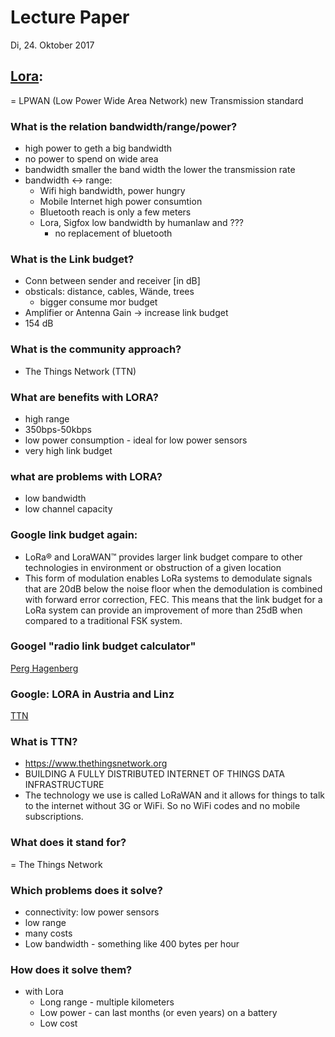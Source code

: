 # Lecture Paper
Di, 24. Oktober 2017

## [Lora](https://www.youtube.com/watch?v=hMOwbNUpDQA):
= LPWAN (Low Power Wide Area Network)
new Transmission standard
### What is the relation bandwidth/range/power?
- high power to geth a big bandwidth
- no power to spend on wide area
- bandwidth smaller the band width the lower the transmission rate
- bandwidth <-> range:
  - Wifi high bandwidth, power hungry
  - Mobile Internet high power consumtion
  - Bluetooth reach is only a few meters
  - Lora, Sigfox low bandwidth by humanlaw and ???
    - no replacement of bluetooth

### What is the Link budget?
- Conn between sender and receiver [in dB]
- obsticals: distance, cables, Wände, trees
  - bigger consume mor budget
- Amplifier or Antenna Gain -> increase link budget
- 154 dB

### What is the community approach?
- The Things Network (TTN)

### What are benefits with LORA?
- high range
- 350bps-50kbps
- low power consumption - ideal for low power sensors
- very high link budget

### what are problems with LORA?
- low bandwidth
- low channel capacity

### Google link budget again:
- LoRa® and LoraWAN™ provides larger link budget compare to other technologies in environment or obstruction of a given location
- This form of modulation enables LoRa systems to demodulate signals that are 20dB below the noise floor when the demodulation is combined with forward error correction, FEC. This means that the link budget for a LoRa system can provide an improvement of more than 25dB when compared to a traditional FSK system.

### Googel "radio link budget calculator"
[Perg Hagenberg](https://github.com/EvaJobst/IOT_HametnerJobst/blob/master/Hametner_Repo/Pics/Perg_Hagenberg01.png)

### Google: LORA in Austria and Linz
[TTN](https://github.com/EvaJobst/IOT_HametnerJobst/blob/master/Hametner_Repo/Pics/TTN.png)

### What is TTN?
- https://www.thethingsnetwork.org
- BUILDING A FULLY DISTRIBUTED INTERNET OF THINGS DATA INFRASTRUCTURE
- The technology we use is called LoRaWAN and it allows for things to talk to the internet without 3G or WiFi. So no WiFi codes and no mobile subscriptions.

### What does it stand for?
= The Things Network

### Which problems does it solve?
- connectivity: low power sensors
- low range
- many costs
- Low bandwidth - something like 400 bytes per hour

### How does it solve them?
- with Lora
  - Long range - multiple kilometers
  - Low power - can last months (or even years) on a battery
  - Low cost
